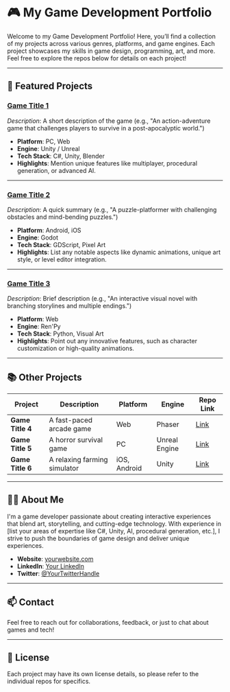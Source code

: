 # 🎮 My Game Development Portfolio

Welcome to my Game Development Portfolio! Here, you’ll find a collection of my projects across various genres, platforms, and game engines. Each project showcases my skills in game design, programming, art, and more. Feel free to explore the repos below for details on each project!

---

## 🚀 Featured Projects

### [**Game Title 1**](https://github.com/yourusername/game-title-1)
*Description*: A short description of the game (e.g., "An action-adventure game that challenges players to survive in a post-apocalyptic world.")
  
- **Platform**: PC, Web
- **Engine**: Unity / Unreal
- **Tech Stack**: C#, Unity, Blender
- **Highlights**: Mention unique features like multiplayer, procedural generation, or advanced AI.

---

### [**Game Title 2**](https://github.com/yourusername/game-title-2)
*Description*: A quick summary (e.g., "A puzzle-platformer with challenging obstacles and mind-bending puzzles.")

- **Platform**: Android, iOS
- **Engine**: Godot
- **Tech Stack**: GDScript, Pixel Art
- **Highlights**: List any notable aspects like dynamic animations, unique art style, or level editor integration.

---

### [**Game Title 3**](https://github.com/yourusername/game-title-3)
*Description*: Brief description (e.g., "An interactive visual novel with branching storylines and multiple endings.")

- **Platform**: Web
- **Engine**: Ren'Py
- **Tech Stack**: Python, Visual Art
- **Highlights**: Point out any innovative features, such as character customization or high-quality animations.

---

## 📚 Other Projects

| Project | Description | Platform | Engine | Repo Link |
|---------|-------------|----------|--------|-----------|
| **Game Title 4** | A fast-paced arcade game | Web | Phaser | [Link](https://github.com/yourusername/game-title-4) |
| **Game Title 5** | A horror survival game | PC | Unreal Engine | [Link](https://github.com/yourusername/game-title-5) |
| **Game Title 6** | A relaxing farming simulator | iOS, Android | Unity | [Link](https://github.com/yourusername/game-title-6) |

---

## 👨‍💻 About Me

I'm a game developer passionate about creating interactive experiences that blend art, storytelling, and cutting-edge technology. With experience in [list your areas of expertise like C#, Unity, AI, procedural generation, etc.], I strive to push the boundaries of game design and deliver unique experiences.

- **Website**: [yourwebsite.com](https://yourwebsite.com)
- **LinkedIn**: [Your LinkedIn](https://www.linkedin.com/in/yourusername)
- **Twitter**: [@YourTwitterHandle](https://twitter.com/YourTwitterHandle)

---

## 📫 Contact

Feel free to reach out for collaborations, feedback, or just to chat about games and tech!

---

## 📜 License

Each project may have its own license details, so please refer to the individual repos for specifics.
